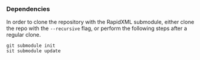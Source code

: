 ### Dependencies
In order to clone the repository with the RapidXML submodule, either clone the
repo with the `--recursive` flag, or perform the following steps after a regular
clone.

```
git submodule init
sit submodule update
```
